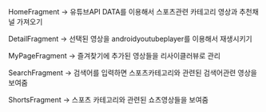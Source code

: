 HomeFragment
  -> 유튜브API DATA를 이용해서 스포츠관련 카테고리 영상과 추천채널 가져오기

DetailFragment
  -> 선택된 영상을 androidyoutubeplayer를 이용해서 재생시키기

MyPageFragment
  -> 즐겨찾기에 추가된 영상들을 리사이클러뷰로 관리

SearchFragment
  -> 검색어를 입력하면 스포츠카테고리와 관련된 검색어관련 영상을 보여줌

ShortsFragment
  -> 스포츠 카테고리와 관련된 쇼츠영상들을 보여줌

